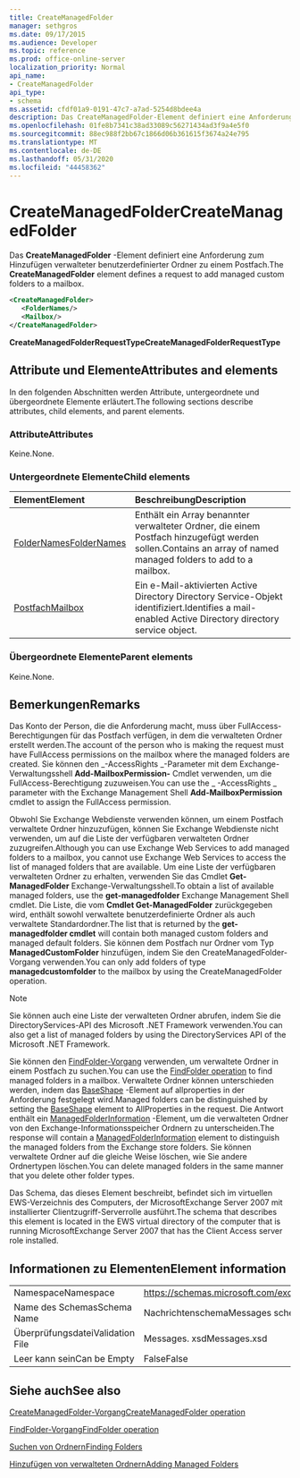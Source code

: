 ```yaml
---
title: CreateManagedFolder
manager: sethgros
ms.date: 09/17/2015
ms.audience: Developer
ms.topic: reference
ms.prod: office-online-server
localization_priority: Normal
api_name:
- CreateManagedFolder
api_type:
- schema
ms.assetid: cfdf01a9-0191-47c7-a7ad-5254d8bdee4a
description: Das CreateManagedFolder-Element definiert eine Anforderung zum Hinzufügen verwalteter benutzerdefinierter Ordner zu einem Postfach.
ms.openlocfilehash: 01fe8b7341c38ad33089c56271434ad3f9a4e5f0
ms.sourcegitcommit: 88ec988f2bb67c1866d06b361615f3674a24e795
ms.translationtype: MT
ms.contentlocale: de-DE
ms.lasthandoff: 05/31/2020
ms.locfileid: "44458362"
---
```

# <a name="createmanagedfolder"></a><span data-ttu-id="530f2-103">CreateManagedFolder</span><span class="sxs-lookup"><span data-stu-id="530f2-103">CreateManagedFolder</span></span>

<span data-ttu-id="530f2-104">Das **CreateManagedFolder** -Element definiert eine Anforderung zum Hinzufügen verwalteter benutzerdefinierter Ordner zu einem Postfach.</span><span class="sxs-lookup"><span data-stu-id="530f2-104">The **CreateManagedFolder** element defines a request to add managed custom folders to a mailbox.</span></span> 
  
```xml
<CreateManagedFolder>
   <FolderNames/>
   <Mailbox/>
</CreateManagedFolder>
```

 <span data-ttu-id="530f2-105">**CreateManagedFolderRequestType**</span><span class="sxs-lookup"><span data-stu-id="530f2-105">**CreateManagedFolderRequestType**</span></span>
## <a name="attributes-and-elements"></a><span data-ttu-id="530f2-106">Attribute und Elemente</span><span class="sxs-lookup"><span data-stu-id="530f2-106">Attributes and elements</span></span>

<span data-ttu-id="530f2-107">In den folgenden Abschnitten werden Attribute, untergeordnete und übergeordnete Elemente erläutert.</span><span class="sxs-lookup"><span data-stu-id="530f2-107">The following sections describe attributes, child elements, and parent elements.</span></span>
  
### <a name="attributes"></a><span data-ttu-id="530f2-108">Attribute</span><span class="sxs-lookup"><span data-stu-id="530f2-108">Attributes</span></span>

<span data-ttu-id="530f2-109">Keine.</span><span class="sxs-lookup"><span data-stu-id="530f2-109">None.</span></span>
  
### <a name="child-elements"></a><span data-ttu-id="530f2-110">Untergeordnete Elemente</span><span class="sxs-lookup"><span data-stu-id="530f2-110">Child elements</span></span>

|<span data-ttu-id="530f2-111">**Element**</span><span class="sxs-lookup"><span data-stu-id="530f2-111">**Element**</span></span>|<span data-ttu-id="530f2-112">**Beschreibung**</span><span class="sxs-lookup"><span data-stu-id="530f2-112">**Description**</span></span>|
|:-----|:-----|
|[<span data-ttu-id="530f2-113">FolderNames</span><span class="sxs-lookup"><span data-stu-id="530f2-113">FolderNames</span></span>](foldernames.md) <br/> |<span data-ttu-id="530f2-114">Enthält ein Array benannter verwalteter Ordner, die einem Postfach hinzugefügt werden sollen.</span><span class="sxs-lookup"><span data-stu-id="530f2-114">Contains an array of named managed folders to add to a mailbox.</span></span>  <br/> |
|[<span data-ttu-id="530f2-115">Postfach</span><span class="sxs-lookup"><span data-stu-id="530f2-115">Mailbox</span></span>](mailbox.md) <br/> |<span data-ttu-id="530f2-116">Ein e-Mail-aktivierten Active Directory Directory Service-Objekt identifiziert.</span><span class="sxs-lookup"><span data-stu-id="530f2-116">Identifies a mail-enabled Active Directory directory service object.</span></span>  <br/> |
   
### <a name="parent-elements"></a><span data-ttu-id="530f2-117">Übergeordnete Elemente</span><span class="sxs-lookup"><span data-stu-id="530f2-117">Parent elements</span></span>

<span data-ttu-id="530f2-118">Keine.</span><span class="sxs-lookup"><span data-stu-id="530f2-118">None.</span></span>
  
## <a name="remarks"></a><span data-ttu-id="530f2-119">Bemerkungen</span><span class="sxs-lookup"><span data-stu-id="530f2-119">Remarks</span></span>

<span data-ttu-id="530f2-120">Das Konto der Person, die die Anforderung macht, muss über FullAccess-Berechtigungen für das Postfach verfügen, in dem die verwalteten Ordner erstellt werden.</span><span class="sxs-lookup"><span data-stu-id="530f2-120">The account of the person who is making the request must have FullAccess permissions on the mailbox where the managed folders are created.</span></span> <span data-ttu-id="530f2-121">Sie können den _-AccessRights _-Parameter mit dem Exchange-Verwaltungsshell **Add-MailboxPermission-** Cmdlet verwenden, um die FullAccess-Berechtigung zuzuweisen.</span><span class="sxs-lookup"><span data-stu-id="530f2-121">You can use the _ -AccessRights _ parameter with the Exchange Management Shell **Add-MailboxPermission** cmdlet to assign the FullAccess permission.</span></span> 
  
<span data-ttu-id="530f2-122">Obwohl Sie Exchange Webdienste verwenden können, um einem Postfach verwaltete Ordner hinzuzufügen, können Sie Exchange Webdienste nicht verwenden, um auf die Liste der verfügbaren verwalteten Ordner zuzugreifen.</span><span class="sxs-lookup"><span data-stu-id="530f2-122">Although you can use Exchange Web Services to add managed folders to a mailbox, you cannot use Exchange Web Services to access the list of managed folders that are available.</span></span> <span data-ttu-id="530f2-123">Um eine Liste der verfügbaren verwalteten Ordner zu erhalten, verwenden Sie das Cmdlet **Get-ManagedFolder** Exchange-Verwaltungsshell.</span><span class="sxs-lookup"><span data-stu-id="530f2-123">To obtain a list of available managed folders, use the **get-managedfolder** Exchange Management Shell cmdlet.</span></span> <span data-ttu-id="530f2-124">Die Liste, die vom **Cmdlet Get-ManagedFolder** zurückgegeben wird, enthält sowohl verwaltete benutzerdefinierte Ordner als auch verwaltete Standardordner.</span><span class="sxs-lookup"><span data-stu-id="530f2-124">The list that is returned by the **get-managedfolder cmdlet** will contain both managed custom folders and managed default folders.</span></span> <span data-ttu-id="530f2-125">Sie können dem Postfach nur Ordner vom Typ **ManagedCustomFolder** hinzufügen, indem Sie den CreateManagedFolder-Vorgang verwenden.</span><span class="sxs-lookup"><span data-stu-id="530f2-125">You can only add folders of type **managedcustomfolder** to the mailbox by using the CreateManagedFolder operation.</span></span> 
  
> [!NOTE]
> <span data-ttu-id="530f2-126">Sie können auch eine Liste der verwalteten Ordner abrufen, indem Sie die DirectoryServices-API des Microsoft .NET Framework verwenden.</span><span class="sxs-lookup"><span data-stu-id="530f2-126">You can also get a list of managed folders by using the DirectoryServices API of the Microsoft .NET Framework.</span></span> 
  
<span data-ttu-id="530f2-127">Sie können den [FindFolder-Vorgang](findfolder-operation.md) verwenden, um verwaltete Ordner in einem Postfach zu suchen.</span><span class="sxs-lookup"><span data-stu-id="530f2-127">You can use the [FindFolder operation](findfolder-operation.md) to find managed folders in a mailbox.</span></span> <span data-ttu-id="530f2-128">Verwaltete Ordner können unterschieden werden, indem das [BaseShape](baseshape.md) -Element auf allproperties in der Anforderung festgelegt wird.</span><span class="sxs-lookup"><span data-stu-id="530f2-128">Managed folders can be distinguished by setting the [BaseShape](baseshape.md) element to AllProperties in the request.</span></span> <span data-ttu-id="530f2-129">Die Antwort enthält ein [ManagedFolderInformation](managedfolderinformation.md) -Element, um die verwalteten Ordner von den Exchange-Informationsspeicher Ordnern zu unterscheiden.</span><span class="sxs-lookup"><span data-stu-id="530f2-129">The response will contain a [ManagedFolderInformation](managedfolderinformation.md) element to distinguish the managed folders from the Exchange store folders.</span></span> <span data-ttu-id="530f2-130">Sie können verwaltete Ordner auf die gleiche Weise löschen, wie Sie andere Ordnertypen löschen.</span><span class="sxs-lookup"><span data-stu-id="530f2-130">You can delete managed folders in the same manner that you delete other folder types.</span></span> 
  
<span data-ttu-id="530f2-131">Das Schema, das dieses Element beschreibt, befindet sich im virtuellen EWS-Verzeichnis des Computers, der MicrosoftExchange Server 2007 mit installierter Clientzugriff-Serverrolle ausführt.</span><span class="sxs-lookup"><span data-stu-id="530f2-131">The schema that describes this element is located in the EWS virtual directory of the computer that is running MicrosoftExchange Server 2007 that has the Client Access server role installed.</span></span>
  
## <a name="element-information"></a><span data-ttu-id="530f2-132">Informationen zu Elementen</span><span class="sxs-lookup"><span data-stu-id="530f2-132">Element information</span></span>

|||
|:-----|:-----|
|<span data-ttu-id="530f2-133">Namespace</span><span class="sxs-lookup"><span data-stu-id="530f2-133">Namespace</span></span>  <br/> |https://schemas.microsoft.com/exchange/services/2006/messages  <br/> |
|<span data-ttu-id="530f2-134">Name des Schemas</span><span class="sxs-lookup"><span data-stu-id="530f2-134">Schema Name</span></span>  <br/> |<span data-ttu-id="530f2-135">Nachrichtenschema</span><span class="sxs-lookup"><span data-stu-id="530f2-135">Messages schema</span></span>  <br/> |
|<span data-ttu-id="530f2-136">Überprüfungsdatei</span><span class="sxs-lookup"><span data-stu-id="530f2-136">Validation File</span></span>  <br/> |<span data-ttu-id="530f2-137">Messages. xsd</span><span class="sxs-lookup"><span data-stu-id="530f2-137">Messages.xsd</span></span>  <br/> |
|<span data-ttu-id="530f2-138">Leer kann sein</span><span class="sxs-lookup"><span data-stu-id="530f2-138">Can be Empty</span></span>  <br/> |<span data-ttu-id="530f2-139">False</span><span class="sxs-lookup"><span data-stu-id="530f2-139">False</span></span>  <br/> |
   
## <a name="see-also"></a><span data-ttu-id="530f2-140">Siehe auch</span><span class="sxs-lookup"><span data-stu-id="530f2-140">See also</span></span>



[<span data-ttu-id="530f2-141">CreateManagedFolder-Vorgang</span><span class="sxs-lookup"><span data-stu-id="530f2-141">CreateManagedFolder operation</span></span>](createmanagedfolder-operation.md)
  
[<span data-ttu-id="530f2-142">FindFolder-Vorgang</span><span class="sxs-lookup"><span data-stu-id="530f2-142">FindFolder operation</span></span>](findfolder-operation.md)


[<span data-ttu-id="530f2-143">Suchen von Ordnern</span><span class="sxs-lookup"><span data-stu-id="530f2-143">Finding Folders</span></span>](https://msdn.microsoft.com/library/9124d868-017a-43f0-b915-5c0082cacec9%28Office.15%29.aspx)
  
[<span data-ttu-id="530f2-144">Hinzufügen von verwalteten Ordnern</span><span class="sxs-lookup"><span data-stu-id="530f2-144">Adding Managed Folders</span></span>](https://msdn.microsoft.com/library/846658c6-7043-40fb-8439-19f97c2a967f%28Office.15%29.aspx)

